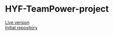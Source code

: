 # HYF-TeamPower-project

[Live version]()  
[Initial repository](https://github.com/aleks2407/HYF-TeamPower-project)